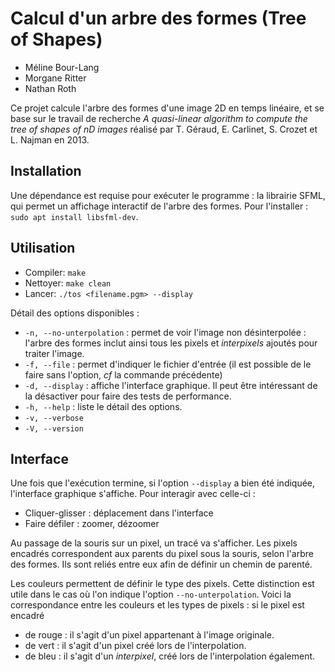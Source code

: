 # Calcul d'un arbre des formes (Tree of Shapes)

- Méline Bour-Lang
- Morgane Ritter
- Nathan Roth

Ce projet calcule l'arbre des formes d'une image 2D en temps linéaire, et se base sur le travail de recherche *A quasi-linear algorithm to compute the tree of shapes of nD images* réalisé par T. Géraud, E. Carlinet, S. Crozet et L. Najman en 2013.

## Installation

Une dépendance est requise pour exécuter le programme : la librairie SFML, qui permet un affichage interactif de l'arbre des formes.
Pour l'installer :
```sudo apt install libsfml-dev```.

## Utilisation

- Compiler: `make`
- Nettoyer: `make clean`
- Lancer: `./tos <filename.pgm> --display`

Détail des options disponibles :

- `-n, --no-unterpolation` : permet de voir l'image non désinterpolée : l'arbre des formes inclut ainsi tous les pixels et *interpixels* ajoutés pour traiter l'image.
- `-f, --file` : permet d'indiquer le fichier d'entrée (il est possible de le faire sans l'option, *cf* la commande précédente)
- `-d, --display` : affiche l'interface graphique. Il peut être intéressant de la désactiver pour faire des tests de performance.
- `-h, --help` : liste le détail des options.
- `-v, --verbose`
- `-V, --version`

## Interface

Une fois que l'exécution termine, si l'option `--display` a bien été indiquée, l'interface graphique s'affiche. Pour interagir avec celle-ci :

- Cliquer-glisser : déplacement dans l'interface
- Faire défiler : zoomer, dézoomer

Au passage de la souris sur un pixel, un tracé va s'afficher. Les pixels encadrés correspondent aux parents du pixel sous la souris, selon l'arbre des formes.
Ils sont reliés entre eux afin de définir un chemin de parenté.

Les couleurs permettent de définir le type des pixels. Cette distinction est utile dans le cas où l'on indique l'option `--no-unterpolation`. Voici la correspondance entre les couleurs et les types de pixels : si le pixel est encadré
- de rouge : il s'agit d'un pixel appartenant à l'image originale.
- de vert : il s'agit d'un pixel créé lors de l'interpolation.
- de bleu : il s'agit d'un *interpixel*, créé lors de l'interpolation également. 
